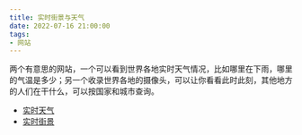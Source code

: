 ```yaml
---
title: 实时街景与天气
date: 2022-07-16 21:00:00
tags: 
- 网站
---
```


两个有意思的网站，一个可以看到世界各地实时天气情况，比如哪里在下雨，哪里的气温是多少；另一个收录世界各地的摄像头，可以让你看看此时此刻，其他地方的人们在干什么，可以按国家和城市查询。

- [实时天气](https://map.worldweatheronline.com/precipitations)
- [实时街景](https://www.webcamtaxi.com/en/)
